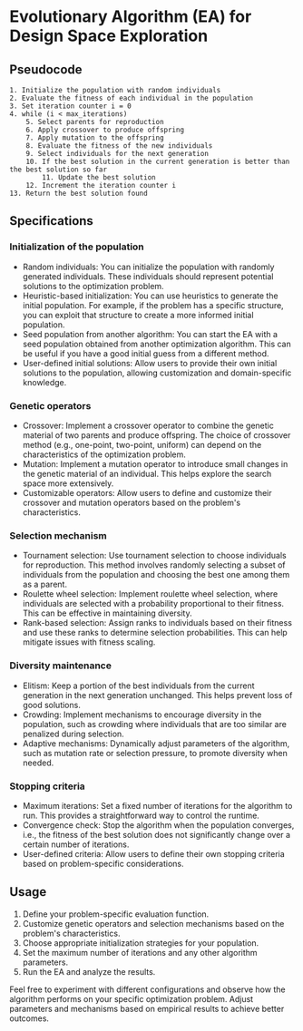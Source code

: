 # Evolutionary Algorithm (EA) for Design Space Exploration

## Pseudocode
```
1. Initialize the population with random individuals
2. Evaluate the fitness of each individual in the population
3. Set iteration counter i = 0
4. while (i < max_iterations)
    5. Select parents for reproduction
    6. Apply crossover to produce offspring
    7. Apply mutation to the offspring
    8. Evaluate the fitness of the new individuals
    9. Select individuals for the next generation
    10. If the best solution in the current generation is better than the best solution so far
        11. Update the best solution
    12. Increment the iteration counter i
13. Return the best solution found
```

## Specifications
### Initialization of the population
* Random individuals: You can initialize the population with randomly generated individuals. These individuals should represent potential solutions to the optimization problem.
* Heuristic-based initialization: You can use heuristics to generate the initial population. For example, if the problem has a specific structure, you can exploit that structure to create a more informed initial population.
* Seed population from another algorithm: You can start the EA with a seed population obtained from another optimization algorithm. This can be useful if you have a good initial guess from a different method.
* User-defined initial solutions: Allow users to provide their own initial solutions to the population, allowing customization and domain-specific knowledge.

### Genetic operators
* Crossover: Implement a crossover operator to combine the genetic material of two parents and produce offspring. The choice of crossover method (e.g., one-point, two-point, uniform) can depend on the characteristics of the optimization problem.
* Mutation: Implement a mutation operator to introduce small changes in the genetic material of an individual. This helps explore the search space more extensively.
* Customizable operators: Allow users to define and customize their crossover and mutation operators based on the problem's characteristics.

### Selection mechanism
* Tournament selection: Use tournament selection to choose individuals for reproduction. This method involves randomly selecting a subset of individuals from the population and choosing the best one among them as a parent.
* Roulette wheel selection: Implement roulette wheel selection, where individuals are selected with a probability proportional to their fitness. This can be effective in maintaining diversity.
* Rank-based selection: Assign ranks to individuals based on their fitness and use these ranks to determine selection probabilities. This can help mitigate issues with fitness scaling.

### Diversity maintenance
* Elitism: Keep a portion of the best individuals from the current generation in the next generation unchanged. This helps prevent loss of good solutions.
* Crowding: Implement mechanisms to encourage diversity in the population, such as crowding where individuals that are too similar are penalized during selection.
* Adaptive mechanisms: Dynamically adjust parameters of the algorithm, such as mutation rate or selection pressure, to promote diversity when needed.

### Stopping criteria
* Maximum iterations: Set a fixed number of iterations for the algorithm to run. This provides a straightforward way to control the runtime.
* Convergence check: Stop the algorithm when the population converges, i.e., the fitness of the best solution does not significantly change over a certain number of iterations.
* User-defined criteria: Allow users to define their own stopping criteria based on problem-specific considerations.

## Usage
1. Define your problem-specific evaluation function.
2. Customize genetic operators and selection mechanisms based on the problem's characteristics.
3. Choose appropriate initialization strategies for your population.
4. Set the maximum number of iterations and any other algorithm parameters.
5. Run the EA and analyze the results.

Feel free to experiment with different configurations and observe how the algorithm performs on your specific optimization problem. Adjust parameters and mechanisms based on empirical results to achieve better outcomes.